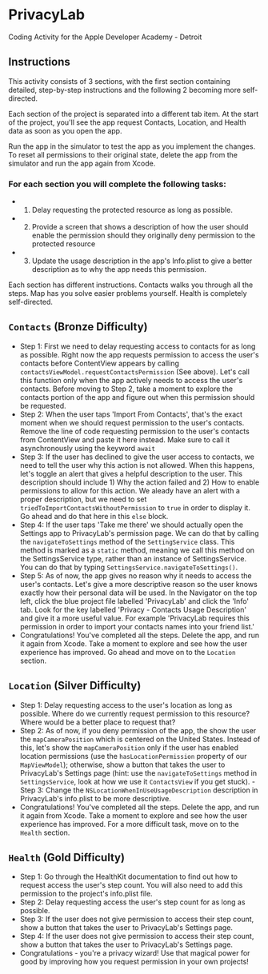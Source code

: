 # PrivacyLab
Coding Activity for the Apple Developer Academy - Detroit

## Instructions

This activity consists of 3 sections, with the first section containing detailed, step-by-step instructions and the following 2 becoming more self-directed. 

Each section of the project is separated into a different tab item. At the start of the project, you'll see the app request Contacts, Location, and Health data as soon as you open the app.

Run the app in the simulator to test the app as you implement the changes.
To reset all permissions to their original state, delete the app from the simulator and run the app again from Xcode.

### For each section you will complete the following tasks:
- 1. Delay requesting the protected resource as long as possible.
- 2. Provide a screen that shows a description of how the user should enable the permission should they originally deny permission to the protected resource
- 3. Update the usage description in the app's Info.plist to give a better description as to why the app needs this permission.

Each section has different instructions. Contacts walks you through all the steps. Map has you solve easier problems yourself. Health is completely self-directed.

## `Contacts` (Bronze Difficulty)
- Step 1: First we need to delay requesting access to contacts for as long as possible. Right now the app requests permission to access the user's contacts before ContentView appears by calling `contactsViewModel.requestContactsPermission` (See above). Let's call this function only when the app actively needs to access the user's contacts. Before moving to Step 2, take a moment to explore the contacts portion of the app and figure out when this permission should be requested.
- Step 2: When the user taps 'Import From Contacts', that's the exact moment when we should request permission to the user's contacts. Remove the line of code requesting permission to the user's contacts from ContentView and paste it here instead. Make sure to call it asynchronously using the keyword `await`
- Step 3: If the user has declined to give the user access to contacts, we need to tell the user why this action is not allowed. When this happens, let's toggle an alert that gives a helpful description to the user. This description should include 1) Why the action failed and 2) How to enable permissions to allow for this action. We aleady have an alert with a proper description, but we need to set `triedToImportContactsWithoutPermission` to `true` in order to display it. Go ahead and do that here in this `else` block.
- Step 4: If the user taps 'Take me there' we should actually open the Settings app to PrivacyLab's permission page. We can do that by calling the `navigateToSettings` method of the `SettingService` class. This method is marked as a `static` method, meaning we call this method on the SettingsService type, rather than an instance of SettingsService. You can do that by typing `SettingsService.navigateToSettings()`.
- Step 5: As of now, the app gives no reason why it needs to access the user's contacts. Let's give a more descriptive reason so the user knows exactly how their personal data will be used. In the Navigator on the top left, click the blue project file labelled 'PrivacyLab' and click the 'Info' tab. Look for the key labelled 'Privacy - Contacts Usage Description' and give it a more useful value. For example 'PrivacyLab requires this permission in order to import your contacts names into your friend list.'
- Congratulations! You've completed all the steps. Delete the app, and run it again from Xcode. Take a moment to explore and see how the user experience has improved. Go ahead and move on to the `Location` section.

## `Location` (Silver Difficulty)

- Step 1: Delay requesting access to the user's location as long as possible. Where do we currently request permission to this resource? Where would be a better place to request that?
- Step 2: As of now, if you deny permission of the app, the show the user the `mapCameraPosition` which is centered on the United States. Instead of this, let's show the `mapCameraPosition` only if the user has enabled location permissions (use the `hasLocationPermission` property of our `MapViewModel`); otherwise, show a button that takes the user to PrivacyLab's Settings page (hint: use the `navigateToSettings` method in `SettingsService`, look at how we use it `ContactsView` if you get stuck).
-Step 3: Change the `NSLocationWhenInUseUsageDescription` description in PrivacyLab's info.plist to be more descriptive.
- Congratulations! You've completed all the steps. Delete the app, and run it again from Xcode. Take a moment to explore and see how the user experience has improved. For a more difficult task, move on to the `Health` section.

## `Health` (Gold Difficulty)

- Step 1: Go through the HealthKit documentation to find out how to request access the user's step count. You will also need to add this permission to the project's info.plist file.
- Step 2: Delay requesting access the user's step count for as long as possible.
- Step 3: If the user does not give permission to access their step count, show  a button that takes the user to PrivacyLab's Settings page.
- Step 4: If the user does not give permission to access their step count, show  a button that takes the user to PrivacyLab's Settings page.
- Congratulations - you're a privacy wizard! Use that magical power for good by improving how you request permission in your own projects!
